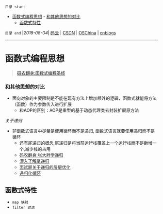 `目录 start`
 
- [函数式编程思想](#函数式编程思想)
        - [和其他思想的对比](#和其他思想的对比)
    - [函数式特性](#函数式特性)

`目录 end` |_2018-08-04_| [码云](https://gitee.com/gin9) | [CSDN](http://blog.csdn.net/kcp606) | [OSChina](https://my.oschina.net/kcp1104) | [cnblogs](http://www.cnblogs.com/kuangcp)
****************************************
# 函数式编程思想
> [码农翻身:函数式编程圣经](http://mp.weixin.qq.com/s/0gErQ3tjDLZuD1bYOhi0mQ)

### 和其他思想的对比

- 面向对象的主要限制是不能在现有方法上增加额外的逻辑，函数式就能将方法（函数）作为参数传入进行扩展
    - 和AOP的区别：AOP是重型的基于动态代理类去封装扩展原方法

_关于递归_
- 非函数式语言中尽量是使用循环而不是递归, 函数式语言就要使用递归而不是循环 
    - 还有尾递归的概念,尾递归是将当前运行栈覆盖上一个运行栈而不是新增一个,减少栈的占用
    - [码农翻身:张大胖学递归](http://mp.weixin.qq.com/s/YpG9TvTCBus2FK6LbArvvw)
    - [深入了解尾递归](https://segmentfault.com/a/1190000007641519)
    - [面试题关于递归的层层优化](https://zhuanlan.zhihu.com/p/24283256)
    - [递归化循环](http://www.cnblogs.com/JeffreyZhao/archive/2009/04/01/tail-recursion-explanation.html)

## 函数式特性
- `map 映射`
- `filter 过滤`
